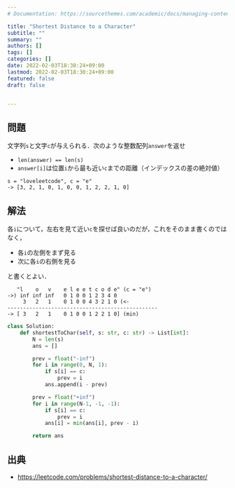 ```yaml
---
# Documentation: https://sourcethemes.com/academic/docs/managing-content/

title: "Shortest Distance to a Character"
subtitle: ""
summary: ""
authors: []
tags: []
categories: []
date: 2022-02-03T18:30:24+09:00
lastmod: 2022-02-03T18:30:24+09:00
featured: false
draft: false


---
```


## 問題

文字列`s`と文字`c`が与えられる．次のような整数配列`answer`を返せ

- `len(answer) == len(s)`
- `answer[i]`は位置`i`から最も近い`c`までの距離（インデックスの差の絶対値）

```
s = "loveleetcode", c = "e"
-> [3, 2, 1, 0, 1, 0, 0, 1, 2, 2, 1, 0]
```

## 解法

各`i`について，左右を見て近い`c`を探せば良いのだが，これをそのまま書くのではなく，

- 各`i`の左側をまず見る
- 次に各`i`の右側を見る

と書くとよい．

```
   "l    o   v    e l e e t c o d e" (c = "e")
->) inf inf inf   0 1 0 0 1 2 3 4 0
     3   2   1    0 1 0 0 4 3 2 1 0 (<-
------------------------------------------------
-> [ 3   2   1    0 1 0 0 1 2 2 1 0] (min)
```

```python
class Solution:
    def shortestToChar(self, s: str, c: str) -> List[int]:
        N = len(s)
        ans = []

        prev = float("-inf")
        for i in range(0, N, 1):
            if s[i] == c:
                prev = i
            ans.append(i - prev)

        prev = float("+inf")
        for i in range(N-1, -1, -1):
            if s[i] == c:
                prev = i
            ans[i] = min(ans[i], prev - i)

        return ans
```

## 出典

- https://leetcode.com/problems/shortest-distance-to-a-character/